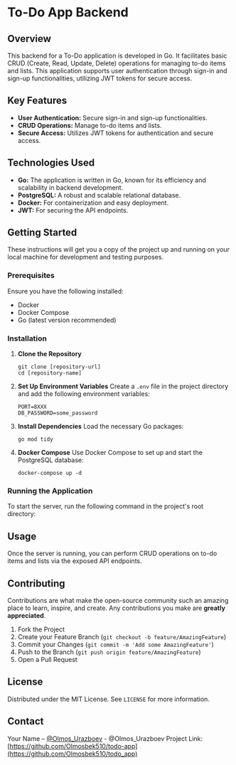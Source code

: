 # To-Do App Backend

## Overview
This backend for a To-Do application is developed in Go. It facilitates basic CRUD (Create, Read, Update, Delete) operations for managing to-do items and lists. This application supports user authentication through sign-in and sign-up functionalities, utilizing JWT tokens for secure access.

## Key Features
- **User Authentication:** Secure sign-in and sign-up functionalities.
- **CRUD Operations:** Manage to-do items and lists.
- **Secure Access:** Utilizes JWT tokens for authentication and secure access.

## Technologies Used
- **Go:** The application is written in Go, known for its efficiency and scalability in backend development.
- **PostgreSQL:** A robust and scalable relational database.
- **Docker:** For containerization and easy deployment.
- **JWT:** For securing the API endpoints.

## Getting Started
These instructions will get you a copy of the project up and running on your local machine for development and testing purposes.

### Prerequisites
Ensure you have the following installed:
- Docker
- Docker Compose
- Go (latest version recommended)

### Installation

1. **Clone the Repository**
    ```
    git clone [repository-url]
    cd [repository-name]
    ```

2. **Set Up Environment Variables**
   Create a `.env` file in the project directory and add the following environment variables:
    ```
    PORT=8XXX
    DB_PASSWORD=some_password
    ```

3. **Install Dependencies**
   Load the necessary Go packages:
    ```
    go mod tidy
    ```

4. **Docker Compose**
   Use Docker Compose to set up and start the PostgreSQL database:
    ```
    docker-compose up -d
    ```

### Running the Application
To start the server, run the following command in the project's root directory:

## Usage
Once the server is running, you can perform CRUD operations on to-do items and lists via the exposed API endpoints.

## Contributing
Contributions are what make the open-source community such an amazing place to learn, inspire, and create. Any contributions you make are **greatly appreciated**.

1. Fork the Project
2. Create your Feature Branch (`git checkout -b feature/AmazingFeature`)
3. Commit your Changes (`git commit -m 'Add some AmazingFeature'`)
4. Push to the Branch (`git push origin feature/AmazingFeature`)
5. Open a Pull Request

## License
Distributed under the MIT License. See `LICENSE` for more information.

## Contact
Your Name – [@Olmos_Urazboev](https://telegram.org/Olmos_Urazboev) - @Olmos_Urazboev
Project Link: [https://github.com/Olmosbek510/todo-app](https://github.com/Olmosbek510/todo_app)